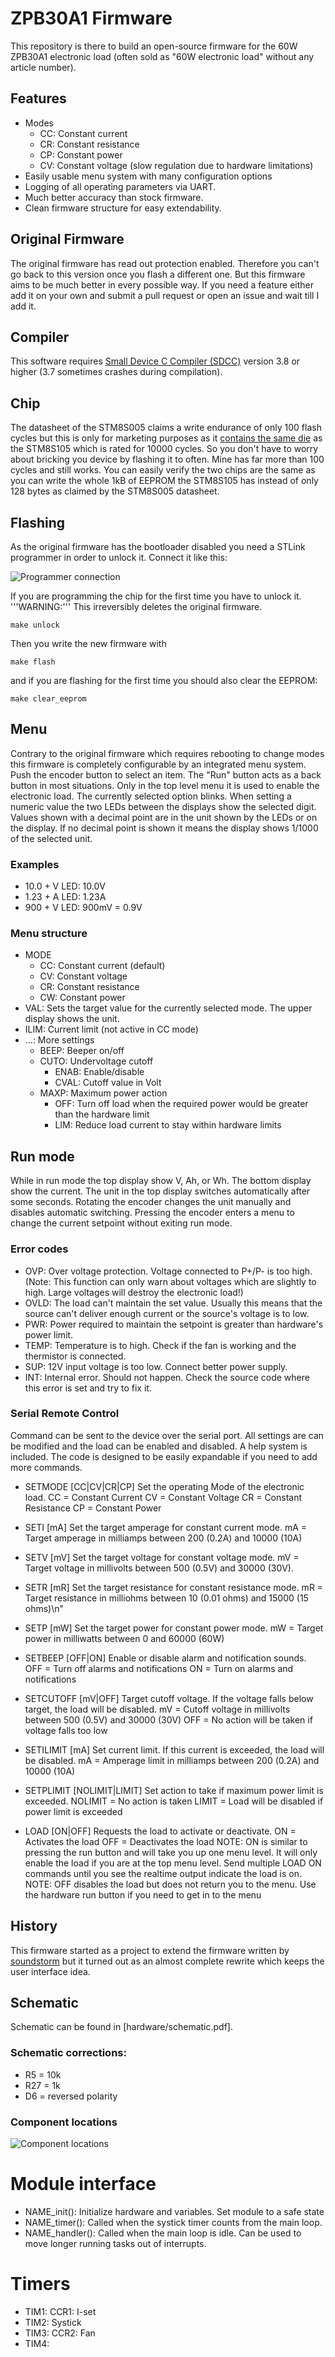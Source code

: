 # ZPB30A1 Firmware
This repository is there to build an open-source firmware for the 60W ZPB30A1 electronic load (often sold as "60W electronic load" without any article number).

## Features
* Modes
    * CC: Constant current
    * CR: Constant resistance
    * CP: Constant power
    * CV: Constant voltage (slow regulation due to hardware limitations)
* Easily usable menu system with many configuration options
* Logging of all operating parameters via UART.
* Much better accuracy than stock firmware.
* Clean firmware structure for easy extendability.


## Original Firmware
The original firmware has read out protection enabled. Therefore you can't go
back to this version once you flash a different one. But this firmware aims to
be much better in every possible way. If you need a feature either add it on
your own and submit a pull request or open an issue and wait till I add it.

## Compiler

This software requires [Small Device C Compiler (SDCC)](http://sdcc.sourceforge.net/)
version 3.8 or higher (3.7 sometimes crashes during compilation).

## Chip
The datasheet of the STM8S005 claims a write endurance of only 100 flash cycles
but this is only for marketing purposes as it [contains the same die](https://hackaday.io/project/16097-eforth-for-cheap-stm8s-gadgets/log/76731-stm8l001j3-a-new-sop8-chip-and-the-limits-of-stm8flash)
as the STM8S105 which is rated for 10000 cycles. So you don't have to worry
about bricking you device by flashing it to often. Mine has far more than 100
cycles and still works. You can easily verify the two chips are the same as you
can write the whole 1kB of EEPROM the STM8S105 has instead of only 128 bytes
as claimed by the STM8S005 datasheet.


## Flashing
As the original firmware has the bootloader disabled you need a STLink programmer
in order to unlock it. Connect it like this:

![Programmer connection](images/stlink.jpg)

If you are programming the chip for the first time you have to unlock it.
'''WARNING:''' This irreversibly deletes the original firmware.

    make unlock

Then you write the new firmware with

    make flash

and if you are flashing for the first time you should also clear the EEPROM:

    make clear_eeprom

## Menu
Contrary to the original firmware which requires rebooting to change modes this
firmware is completely configurable by an integrated menu system. Push the
encoder button to select an item. The "Run" button acts as a back button in most
situations. Only in the top level menu it is used to enable the electronic load.
The currently selected option blinks. When setting a numeric value the two
LEDs between the displays show the selected digit.
Values shown with a decimal point are in the unit shown by the LEDs or on the
display. If no decimal point is shown it means the display shows 1/1000 of the
selected unit.
### Examples
* 10.0 + V LED: 10.0V
* 1.23 + A LED: 1.23A
* 900 + V LED: 900mV = 0.9V


### Menu structure
* MODE
    * CC: Constant current (default)
    * CV: Constant voltage
    * CR: Constant resistance
    * CW: Constant power
* VAL: Sets the target value for the currently selected mode. The upper display
        shows the unit.
* ILIM: Current limit (not active in CC mode)
* ...: More settings
    * BEEP: Beeper on/off
    * CUTO: Undervoltage cutoff
        * ENAB: Enable/disable
        * CVAL: Cutoff value in Volt
    * MAXP: Maximum power action
        * OFF: Turn off load when the required power would be greater than the hardware limit
        * LIM: Reduce load current to stay within hardware limits

## Run mode
While in run mode the top display show V, Ah, or Wh. The bottom display show
the current.
The unit in the top display switches automatically after some seconds. Rotating the encoder
changes the unit manually and disables automatic switching.
Pressing the encoder enters a menu to change the current setpoint without exiting
run mode.

### Error codes
* OVP: Over voltage protection. Voltage connected to P+/P- is too high. (Note: This function can only warn about voltages which are slightly to high. Large voltages will destroy the electronic load!)
* OVLD: The load can't maintain the set value. Usually this means that the source can't deliver enough current or the source's voltage is to low.
* PWR: Power required to maintain the setpoint is greater than hardware's power limit.
* TEMP: Temperature is to high. Check if the fan is working and the thermistor is connected.
* SUP: 12V input voltage is too low. Connect better power supply.
* INT: Internal error. Should not happen. Check the source code where this error is set and try to fix it.

### Serial Remote Control
Command can be sent to the device over the serial port. All settings are can be modified and the load can be enabled and disabled. A help system is included. The code is designed to be easily expandable if you need to add more commands.

* SETMODE [CC|CV|CR|CP]
Set the operating Mode of the electronic load.
  CC = Constant Current
  CV = Constant Voltage
  CR = Constant Resistance
  CP = Constant Power

* SETI [mA]
Set the target amperage for constant current mode.
  mA = Target amperage in milliamps between 200 (0.2A) and 10000 (10A)

* SETV [mV]
Set the target voltage for constant voltage mode.
  mV = Target voltage in millivolts between 500 (0.5V) and 30000 (30V).

* SETR [mR]
Set the target resistance for constant resistance mode.
  mR = Target resistance in milliohms between 10 (0.01 ohms) and 15000 (15 ohms)\n"

* SETP [mW]
Set the target power for constant power mode.
  mW = Target power in milliwatts between 0 and 60000 (60W)

* SETBEEP [OFF|ON]
Enable or disable alarm and notification sounds.
  OFF = Turn off alarms and notifications
  ON = Turn on alarms and notifications

* SETCUTOFF [mV|OFF]
Target cutoff voltage. If the voltage falls below target, the load will be disabled.
  mV = Cutoff voltage in millivolts between 500 (0.5V) and 30000 (30V)
  OFF = No action will be taken if voltage falls too low

* SETILIMIT [mA]
Set current limit. If this current is exceeded, the load will be disabled.
   mA = Amperage limit in milliamps between 200 (0.2A) and 10000 (10A)

* SETPLIMIT [NOLIMIT|LIMIT]
Set action to take if maximum power limit is exceeded.
  NOLIMIT = No action is taken
  LIMIT = Load will be disabled if power limit is exceeded

* LOAD [ON|OFF]
Requests the load to activate or deactivate.
  ON = Activates the load
  OFF = Deactivates the load
NOTE: ON is similar to pressing the run button and will take you up one menu level. It will only enable the load if you are at the top menu level. Send multiple LOAD ON commands until you see the realtime output indicate the load is on.
NOTE: OFF disables the load but does not return you to the menu. Use the hardware run button if you need to get in to the menu

## History
This firmware started as a project to extend the firmware written by
[soundstorm](https://github.com/ArduinoHannover/ZPB30A1_Firmware) but it turned
out as an almost complete rewrite which keeps the user interface idea.

## Schematic
Schematic can be found in [hardware/schematic.pdf].

### Schematic corrections:
* R5 = 10k
* R27 = 1k
* D6 = reversed polarity

### Component locations
![Component locations](images/components.jpg)

# Module interface
* NAME_init(): Initialize hardware and variables. Set module to a safe state
* NAME_timer(): Called when the systick timer counts from the main loop.
* NAME_handler(): Called when the main loop is idle. Can be used to move longer running tasks out of interrupts.

# Timers
* TIM1: CCR1: I-set
* TIM2: Systick
* TIM3: CCR2: Fan
* TIM4:

